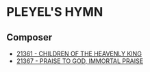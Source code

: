 # PLEYEL'S HYMN

## Composer

- [21361 - CHILDREN OF THE HEAVENLY KING](/hymns/21361.md)
- [21367 - PRAISE TO GOD, IMMORTAL PRAISE](/hymns/21367.md)

